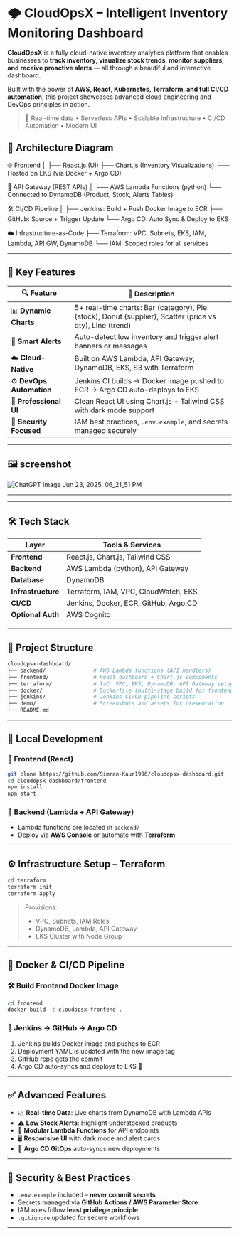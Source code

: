 # 🌩️ CloudOpsX – Intelligent Inventory Monitoring Dashboard

**CloudOpsX** is a fully cloud-native inventory analytics platform that enables businesses to **track inventory, visualize stock trends, monitor suppliers, and receive proactive alerts** — all through a beautiful and interactive dashboard.

Built with the power of **AWS, React, Kubernetes, Terraform, and full CI/CD automation**, this project showcases advanced cloud engineering and DevOps principles in action.

> 🎯 Real-time data • Serverless APIs • Scalable Infrastructure • CI/CD Automation • Modern UI

## 🧱️ Architecture Diagram

🌐 Frontend
│
├── React.js (UI)
├── Chart.js (Inventory Visualizations)
└── Hosted on EKS (via Docker + Argo CD)

🔗 API Gateway (REST APIs)
│
└── AWS Lambda Functions (python)
     └── Connected to DynamoDB (Product, Stock, Alerts Tables)

🛠️ CI/CD Pipeline
│
├── Jenkins: Build + Push Docker Image to ECR
├── GitHub: Source + Trigger Update
└── Argo CD: Auto Sync & Deploy to EKS

☁️ Infrastructure-as-Code
├── Terraform: VPC, Subnets, EKS, IAM, Lambda, API GW, DynamoDB
└── IAM: Scoped roles for all services

---

## 🧠 Key Features

| 🔍 Feature              | 💬 Description                                                                 |
|------------------------|-------------------------------------------------------------------------------|
| 📊 **Dynamic Charts**   | 5+ real-time charts: Bar (category), Pie (stock), Donut (supplier), Scatter (price vs qty), Line (trend) |
| 🔔 **Smart Alerts**     | Auto-detect low inventory and trigger alert banners or messages               |
| ☁️ **Cloud-Native**     | Built on AWS Lambda, API Gateway, DynamoDB, EKS, S3 with Terraform            |
| ⚙️ **DevOps Automation**| Jenkins CI builds → Docker image pushed to ECR → Argo CD auto-deploys to EKS |
| 🎨 **Professional UI**  | Clean React UI using Chart.js + Tailwind CSS with dark mode support           |
| 🔐 **Security Focused** | IAM best practices, `.env.example`, and secrets managed securely              |

---

## 🖼️ screenshot
![ChatGPT Image Jun 23, 2025, 06_21_51 PM](https://github.com/user-attachments/assets/27ad684e-ee0c-40c7-9f9b-a26c9884ca2e)

---


---

## 🛠️ Tech Stack

| Layer             | Tools & Services                                                 |
|------------------|------------------------------------------------------------------|
| **Frontend**      | React.js, Chart.js, Tailwind CSS                                 |
| **Backend**       | AWS Lambda (python), API Gateway                                |
| **Database**      | DynamoDB                                                         |
| **Infrastructure**| Terraform, IAM, VPC, CloudWatch, EKS                             |
| **CI/CD**         | Jenkins, Docker, ECR, GitHub, Argo CD                            |
| **Optional Auth** | AWS Cognito                                                      |

---

## 📁 Project Structure

```bash
cloudopsx-dashboard/
├── backend/               # AWS Lambda functions (API handlers)
├── frontend/              # React dashboard + Chart.js components
├── terraform/             # IaC: VPC, EKS, DynamoDB, API Gateway setup
├── docker/                # Dockerfile (multi-stage build for frontend)
├── jenkins/               # Jenkins CI/CD pipeline scripts
├── demo/                  # Screenshots and assets for presentation
└── README.md
```

---

## 🚀 Local Development

### 🔧 Frontend (React)

```bash
git clone https://github.com/Simran-Kaur1996/cloudopsx-dashboard.git
cd cloudopsx-dashboard/frontend
npm install
npm start
```

### 🧠 Backend (Lambda + API Gateway)

- Lambda functions are located in `backend/`
- Deploy via **AWS Console** or automate with **Terraform**

---

## ⚙️ Infrastructure Setup – Terraform

```bash
cd terraform
terraform init
terraform apply
```

> Provisions:
> - VPC, Subnets, IAM Roles
> - DynamoDB, Lambda, API Gateway
> - EKS Cluster with Node Group

---

## 🐳 Docker & CI/CD Pipeline

### 🛠️ Build Frontend Docker Image

```bash
cd frontend
docker build -t cloudopsx-frontend .
```

### 🚀 Jenkins → GitHub → Argo CD

1. Jenkins builds Docker image and pushes to ECR  
2. Deployment YAML is updated with the new image tag  
3. GitHub repo gets the commit  
4. Argo CD auto-syncs and deploys to EKS 🎯  

---

## ✅ Advanced Features

- 📈 **Real-time Data**: Live charts from DynamoDB with Lambda APIs  
- ⚠️ **Low Stock Alerts**: Highlight understocked products  
- 🧩 **Modular Lambda Functions** for API endpoints  
- 🖥️ **Responsive UI** with dark mode and alert cards  
- 🔄 **Argo CD GitOps** auto-syncs new deployments  

---

## 🔐 Security & Best Practices

- `.env.example` included – **never commit secrets**
- Secrets managed via **GitHub Actions / AWS Parameter Store**
- IAM roles follow **least privilege principle**
- `.gitignore` updated for secure workflows

---


